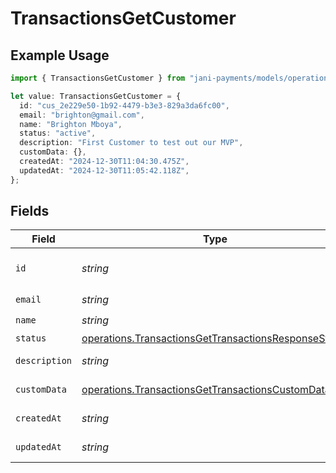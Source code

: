 # TransactionsGetCustomer

## Example Usage

```typescript
import { TransactionsGetCustomer } from "jani-payments/models/operations";

let value: TransactionsGetCustomer = {
  id: "cus_2e229e50-1b92-4479-b3e3-829a3da6fc00",
  email: "brighton@gmail.com",
  name: "Brighton Mboya",
  status: "active",
  description: "First Customer to test out our MVP",
  customData: {},
  createdAt: "2024-12-30T11:04:30.475Z",
  updatedAt: "2024-12-30T11:05:42.118Z",
};
```

## Fields

| Field                                                                                                                        | Type                                                                                                                         | Required                                                                                                                     | Description                                                                                                                  | Example                                                                                                                      |
| ---------------------------------------------------------------------------------------------------------------------------- | ---------------------------------------------------------------------------------------------------------------------------- | ---------------------------------------------------------------------------------------------------------------------------- | ---------------------------------------------------------------------------------------------------------------------------- | ---------------------------------------------------------------------------------------------------------------------------- |
| `id`                                                                                                                         | *string*                                                                                                                     | :heavy_check_mark:                                                                                                           | N/A                                                                                                                          | cus_2e229e50-1b92-4479-b3e3-829a3da6fc00                                                                                     |
| `email`                                                                                                                      | *string*                                                                                                                     | :heavy_check_mark:                                                                                                           | N/A                                                                                                                          | brighton@gmail.com                                                                                                           |
| `name`                                                                                                                       | *string*                                                                                                                     | :heavy_check_mark:                                                                                                           | N/A                                                                                                                          | Brighton Mboya                                                                                                               |
| `status`                                                                                                                     | [operations.TransactionsGetTransactionsResponseStatus](../../models/operations/transactionsgettransactionsresponsestatus.md) | :heavy_minus_sign:                                                                                                           | N/A                                                                                                                          | active                                                                                                                       |
| `description`                                                                                                                | *string*                                                                                                                     | :heavy_minus_sign:                                                                                                           | N/A                                                                                                                          | First Customer to test out our MVP                                                                                           |
| `customData`                                                                                                                 | [operations.TransactionsGetTransactionsCustomData](../../models/operations/transactionsgettransactionscustomdata.md)         | :heavy_check_mark:                                                                                                           | Any valid JSON value                                                                                                         | {}                                                                                                                           |
| `createdAt`                                                                                                                  | *string*                                                                                                                     | :heavy_check_mark:                                                                                                           | N/A                                                                                                                          | 2024-12-30T11:04:30.475Z                                                                                                     |
| `updatedAt`                                                                                                                  | *string*                                                                                                                     | :heavy_check_mark:                                                                                                           | N/A                                                                                                                          | 2024-12-30T11:05:42.118Z                                                                                                     |